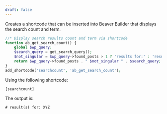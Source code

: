 ```yaml
---
draft: false
---
```

Creates a shortcode that can be inserted into Beaver Builder that displays the search count and term.

```php
//* Display search results count and term via shortcode
function ab_get_search_count() {
	global $wp_query;
	$search_query = get_search_query();
	$not_singular = $wp_query->found_posts > 1 ? 'results for:' : 'result for:'; 
	return $wp_query->found_posts . " $not_singular " . $search_query;
}
add_shortcode('searchcount', 'ab_get_search_count');
```

Using the following shortcode:

```shortcode
[searchcount]
```

The output is:
```output
# result(s) for: XYZ
```

